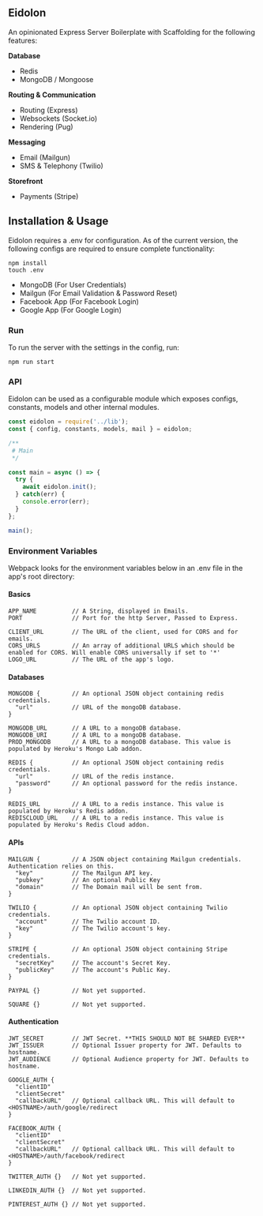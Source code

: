 ## Eidolon

An opinionated Express Server Boilerplate with Scaffolding for the following features:

**Database**
  - Redis
  - MongoDB / Mongoose

**Routing & Communication**
  - Routing (Express)
  - Websockets (Socket.io)
  - Rendering (Pug)

**Messaging**
  - Email (Mailgun)
  - SMS & Telephony (Twilio)

**Storefront**
  - Payments (Stripe)

## Installation & Usage

Eidolon requires a .env for configuration. As of the current version, the following configs are required to ensure complete functionality:

```
npm install
touch .env
```

- MongoDB (For User Credentials)
- Mailgun (For Email Validation & Password Reset)
- Facebook App (For Facebook Login)
- Google App (For Google Login)

### Run

To run the server with the settings in the config, run:

```
npm run start
```

### API

Eidolon can be used as a configurable module which exposes configs, constants, models and other internal modules.

```javascript
const eidolon = require('../lib');
const { config, constants, models, mail } = eidolon;

/**
 # Main
 */

const main = async () => {
  try {
    await eidolon.init();
  } catch(err) {
    console.error(err);
  }
};

main();
```

### Environment Variables

Webpack looks for the environment variables below in an .env file in the app's root directory:

#### Basics

```
APP_NAME          // A String, displayed in Emails.
PORT              // Port for the http Server, Passed to Express.

CLIENT_URL        // The URL of the client, used for CORS and for emails.
CORS_URLS         // An array of additional URLS which should be enabled for CORS. Will enable CORS universally if set to '*'
LOGO_URL          // The URL of the app's logo.
```

#### Databases
```
MONGODB {         // An optional JSON object containing redis credentials.
  "url"           // URL of the mongoDB database.
}

MONGODB_URL       // A URL to a mongoDB database.
MONGODB_URI       // A URL to a mongoDB database.
PROD_MONGODB      // A URL to a mongoDB database. This value is populated by Heroku's Mongo Lab addon.

REDIS {           // An optional JSON object containing redis credentials.
  "url"           // URL of the redis instance.
  "password"      // An optional password for the redis instance.
}

REDIS_URL         // A URL to a redis instance. This value is populated by Heroku's Redis addon.
REDISCLOUD_URL    // A URL to a redis instance. This value is populated by Heroku's Redis Cloud addon.

```

#### APIs

```
MAILGUN {         // A JSON object containing Mailgun credentials. Authentication relies on this.
  "key"           // The Mailgun API key.
  "pubkey"        // An optional Public Key
  "domain"        // The Domain mail will be sent from.
}

TWILIO {          // An optional JSON object containing Twilio credentials.
  "account"       // The Twilio account ID.
  "key"           // The Twilio account's key.
}

STRIPE {          // An optional JSON object containing Stripe credentials.
  "secretKey"     // The account's Secret Key.
  "publicKey"     // The account's Public Key.
}

PAYPAL {}         // Not yet supported.

SQUARE {}         // Not yet supported.
```

#### Authentication
```
JWT_SECRET        // JWT Secret. **THIS SHOULD NOT BE SHARED EVER**
JWT_ISSUER        // Optional Issuer property for JWT. Defaults to hostname.
JWT_AUDIENCE      // Optional Audience property for JWT. Defaults to hostname.

GOOGLE_AUTH {
  "clientID"
  "clientSecret"
  "callbackURL"   // Optional callback URL. This will default to <HOSTNAME>/auth/google/redirect
}

FACEBOOK_AUTH {
  "clientID"
  "clientSecret"
  "callbackURL"   // Optional callback URL. This will default to <HOSTNAME>/auth/facebook/redirect
}

TWITTER_AUTH {}   // Not yet supported.

LINKEDIN_AUTH {}  // Not yet supported.

PINTEREST_AUTH {} // Not yet supported.
```

